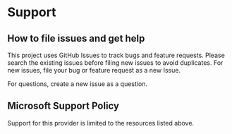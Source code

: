 # Support

## How to file issues and get help  

This project uses GitHub Issues to track bugs and feature requests. Please search the existing
issues before filing new issues to avoid duplicates.  For new issues, file your bug or
feature request as a new Issue.

For questions, create a new issue as a question.

## Microsoft Support Policy  

Support for this provider is limited to the resources listed above.
